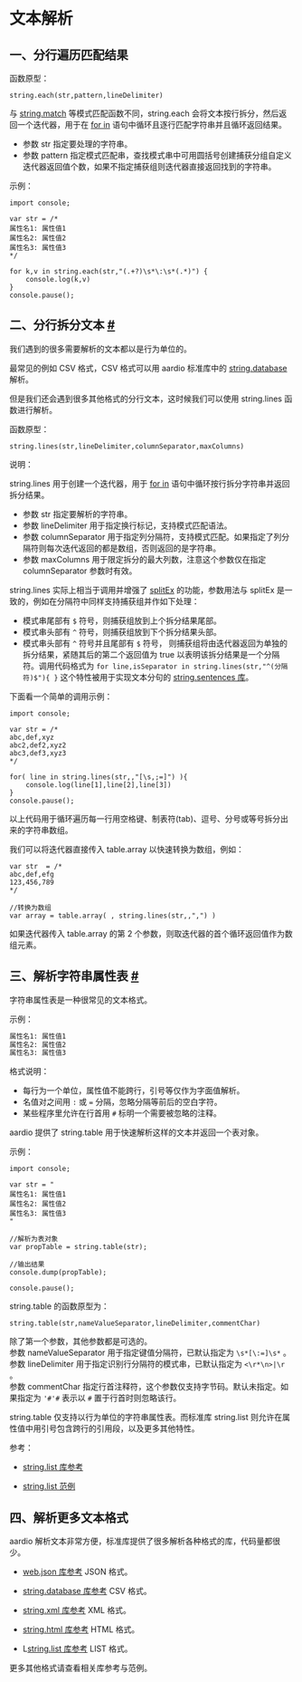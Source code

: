 # 文本解析

## 一、分行遍历匹配结果

函数原型：

```aardio
string.each(str,pattern,lineDelimiter)
```

与 [string.match](matching.md#match) 等模式匹配函数不同，string.each 会将文本按行拆分，然后返回一个迭代器，用于在 [for in](../../../language-reference/statements/iterator.md) 语句中循环且逐行匹配字符串并且循环返回结果。

- 参数 str 指定要处理的字符串。
- 参数 pattern 指定模式匹配串，查找模式串中可用圆括号创建捕获分组自定义迭代器返回值个数，如果不指定捕获组则迭代器直接返回找到的字符串。

示例：

```aardio
import console; 

var str = /*
属性名1: 属性值1
属性名2: 属性值2
属性名3: 属性值3
*/

for k,v in string.each(str,"(.+?)\s*\:\s*(.*)") { 
	console.log(k,v)
} 
console.pause();
```

## 二、分行拆分文本 <a id="lines" href="#lines">&#x23;</a>


我们遇到的很多需要解析的文本都以是行为单位的。

最常见的例如 CSV 格式，CSV 格式可以用 aardio 标准库中的 [string.database](../../../library-reference/string/database.md) 解析。

但是我们还会遇到很多其他格式的分行文本，这时候我们可以使用 string.lines 函数进行解析。

函数原型：

```aardio
string.lines(str,lineDelimiter,columnSeparator,maxColumns)
```

说明：

string.lines 用于创建一个迭代器，用于 [for in](../../../language-reference/statements/iterator.md) 语句中循环按行拆分字符串并返回拆分结果。

- 参数 str 指定要解析的字符串。  
- 参数 lineDelimiter 用于指定换行标记，支持模式匹配语法。  
- 参数 columnSeparator 用于指定列分隔符，支持模式匹配。如果指定了列分隔符则每次迭代返回的都是数组，否则返回的是字符串。
- 参数 maxColumns 用于限定拆分的最大列数，注意这个参数仅在指定 columnSeparator 参数时有效。

string.lines 实际上相当于调用并增强了 [splitEx](part.md#splitEx) 的功能，参数用法与 splitEx 是一致的，例如在分隔符中同样支持捕获组并作如下处理：

- 模式串尾部有 `$` 符号，则捕获组放到上个拆分结果尾部。
- 模式串头部有 `^` 符号，则捕获组放到下个拆分结果头部。
- 模式串头部有 `^` 符号并且尾部有 `$` 符号， 则捕获组将由迭代器返回为单独的拆分结果，紧随其后的第二个返回值为 true 以表明该拆分结果是一个分隔符。调用代码格式为  `for line,isSeparator in string.lines(str,"^(分隔符)$"){ }` 这个特性被用于实现文本分句的 [string.sentences 库](../../../library-reference/string/sentences.md)。

下面看一个简单的调用示例：

```aardio
import console; 

var str = /*
abc,def,xyz
abc2,def2,xyz2
abc3,def3,xyz3
*/

for( line in string.lines(str,,"[\s,;=]") ){ 
	console.log(line[1],line[2],line[3])
} 
console.pause();
```

以上代码用于循环遍历每一行用空格键、制表符(tab)、逗号、分号或等号拆分出来的字符串数组。

我们可以将迭代器直接传入 table.array 以快速转换为数组，例如：

```aardio
var str  = /*
abc,def,efg
123,456,789
*/

//转换为数组
var array = table.array( , string.lines(str,,",") )
```

如果迭代器传入 table.array 的第 2 个参数，则取迭代器的首个循环返回值作为数组元素。 

## 三、解析字符串属性表 <a id="talbe" href="#talbe">&#x23;</a>


字符串属性表是一种很常见的文本格式。

示例：

```txt
属性名1: 属性值1
属性名2: 属性值2
属性名3: 属性值3
```

格式说明：

- 每行为一个单位，属性值不能跨行，引号等仅作为字面值解析。
- 名值对之间用 `:` 或 `=` 分隔，忽略分隔等前后的空白字符。
- 某些程序里允许在行首用 `#` 标明一个需要被忽略的注释。 

aardio 提供了 string.table 用于快速解析这样的文本并返回一个表对象。

示例：

```aardio
import console; 

var str = "
属性名1: 属性值1
属性名2: 属性值2
属性名3: 属性值3
"

//解析为表对象
var propTable = string.table(str);

//输出结果
console.dump(propTable);

console.pause();
```

string.table 的函数原型为：

```aardio
string.table(str,nameValueSeparator,lineDelimiter,commentChar) 
```

除了第一个参数，其他参数都是可选的。  
参数 nameValueSeparator 用于指定键值分隔符，已默认指定为 `\s*[\:=]\s*` 。  
参数 lineDelimiter 用于指定识别行分隔符的模式串，已默认指定为 `<\r*\n>|\r` 。  
参数 commentChar 指定行首注释符，这个参数仅支持字节码。默认未指定。如果指定为 `'#'#` 表示以 `#` 置于行首时则忽略该行。

string.table 仅支持以行为单位的字符串属性表。而标准库 string.list 则允许在属性值中用引号包含跨行的引用段，以及更多其他特性。

参考：

- [string.list 库参考](../../../library-reference/string/list.md)

- [string.list 范例](../../../example/Text/list.aardio)

## 四、解析更多文本格式

aardio 解析文本非常方便，标准库提供了很多解析各种格式的库，代码量都很少。

- [web.json 库参考](../../../library-reference/web/json.md) JSON 格式。

- [string.database 库参考](../../../library-reference/string/database.md) CSV 格式。

- [string.xml 库参考](../../../library-reference/string/xml.md)  XML 格式。

- [string.html 库参考](../../../library-reference/string/html.md) HTML 格式。

- L[string.list 库参考](../../../library-reference/string/list.md) LIST 格式。

更多其他格式请查看相关库参考与范例。


